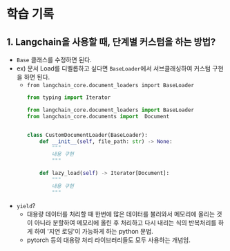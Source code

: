 # 학습 기록

## 1. Langchain을 사용할 때, 단계별 커스텀을 하는 방법?

- `Base` 클래스를 수정하면 된다.
- ex) 문서 Load를 디벨롭하고 싶다면 `BaseLoader`에서 서브클래싱하여 커스텀 구현을 하면 된다.
  - `from langchain_core.document_loaders import BaseLoader`
    ```python
    from typing import Iterator

    from langchain_core.document_loaders import BaseLoader
    from langchain_core.documents import  Document
    
    
    class CustomDocumentLoader(BaseLoader):
        def __init__(self, file_path: str) -> None:
            """
            내용 구현
            """
  
        def lazy_load(self) -> Iterator[Document]:
            """
            내용 구현
            """
    ```
- `yield`? 
  - 대용량 데이터를 처리할 때 한번에 많은 데이터를 불러와서 메모리에 올리는 것이 아니라 분할하여 메모리에 올린 후 처리하고 다시 내리는 식의 반복처리를 하게 하여 '지연 로딩'이 가능하게 하는 python 문법.
  - pytorch 등의 대용량 처리 라이브러리들도 모두 사용하는 개념임.